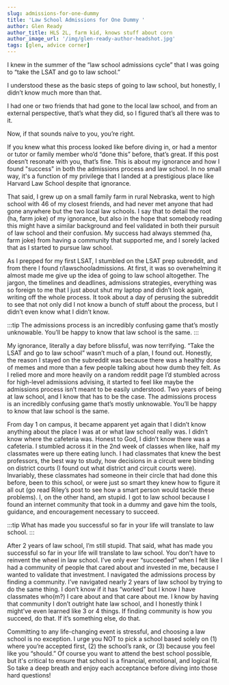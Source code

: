 ```yaml
---
slug: admissions-for-one-dummy
title: 'Law School Admissions for One Dummy '
author: Glen Ready
author_title: HLS 2L, farm kid, knows stuff about corn
author_image_url: '/img/glen-ready-author-headshot.jpg'
tags: [glen, advice corner]
---
```


I knew in the summer of the “law school admissions cycle” that I was going to “take the LSAT and go to law school.” 

I understood these as the basic steps of going to law school, but honestly, I didn’t know much more than that. 

I had one or two friends that had gone to the local law school, and from an external perspective, that’s what they did, so I figured that’s all there was to it. 

Now, if that sounds naïve to you, you’re right. 

<!--truncate-->

If you knew what this process looked like before diving in, or had a mentor or tutor or family member who’d “done this” before, that’s great. If this post doesn’t resonate with you, that’s fine. This is about my ignorance and how I found "success" in both the admissions process and law school. In no small way, it's a function of my privilege that I landed at a prestigious place like Harvard Law School despite that ignorance. 

That said, I grew up on a small family farm in rural Nebraska, went to high school with 46 of my closest friends, and had never met anyone that had gone anywhere but the two local law schools. I say that to detail the root (ha, farm joke) of my ignorance, but also in the hope that somebody reading this might have a similar background and feel validated in both their pursuit of law school and their confusion. My success had always stemmed (ha, farm joke) from having a community that supported me, and I sorely lacked that as I started to pursue law school.

As I prepped for my first LSAT, I stumbled on the LSAT prep subreddit, and from there I found r/lawschooladmissions. At first, it was so overwhelming it almost made me give up the idea of going to law school altogether. The jargon, the timelines and deadlines, admissions strategies, everything was so foreign to me that I just about shut my laptop and didn’t look again, writing off the whole process. It took about a day of perusing the subreddit to see that not only did I not know a bunch of stuff about the process, but I didn’t even know what I didn’t know. 

:::tip The admissions process is an incredibly confusing game that’s mostly unknowable. You’ll be happy to know that law school is the same.
:::

My ignorance, literally a day before blissful, was now terrifying. “Take the LSAT and go to law school” wasn’t much of a plan, I found out. Honestly, the reason I stayed on the subreddit was because there was a healthy dose of memes and more than a few people talking about how dumb they felt. As I relied more and more heavily on a random reddit page I’d stumbled across for high-level admissions advising, it started to feel like maybe the admissions process isn’t meant to be easily understood. Two years of being at law school, and I know that has to be the case. The admissions process is an incredibly confusing game that’s mostly unknowable. You’ll be happy to know that law school is the same.

From day 1 on campus, it became apparent yet again that I didn’t know anything about the place I was at or what law school really was. I didn’t know where the cafeteria was. Honest to God, I didn’t know there was a cafeteria. I stumbled across it in the 2nd week of classes when like, half my classmates were up there eating lunch. I had classmates that knew the best professors, the best way to study, how decisions in a circuit were binding on district courts (I found out what district and circuit courts were). Invariably, these classmates had someone in their circle that had done this before, been to this school, or were just so smart they knew how to figure it all out (go read Riley’s post to see how a smart person would tackle these problems). I, on the other hand, am stupid. I got to law school because I found an internet community that took in a dummy and gave him the tools, guidance, and encouragement necessary to succeed. 

:::tip What has made you successful so far in your life will translate to law school.
:::

After 2 years of law school, I’m still stupid. That said, what has made you successful so far in your life will translate to law school. You don’t have to reinvent the wheel in law school. I’ve only ever “succeeded” when I felt like I had a community of people that cared about and invested in me, because I wanted to validate that investment. I navigated the admissions process by finding a community. I’ve navigated nearly 2 years of law school by trying to do the same thing. I don’t know if it has “worked” but I know I have classmates who(m?) I care about and that care about me. I know by having that community I don’t outright hate law school, and I honestly think I might’ve even learned like 3 or 4 things. If finding community is how you succeed, do that. If it’s something else, do that.

Committing to any life-changing event is stressful, and choosing a law school is no exception. I urge you NOT to pick a school based solely on (1) where you’re accepted first, (2) the school’s rank, or (3) because you feel like you “should.” Of course you want to attend the best school possible, but it's critical to ensure that school is a financial, emotional, and logical fit. So take a deep breath and enjoy each acceptance before diving into those hard questions!